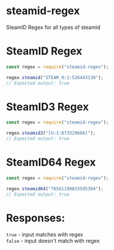 # steamid-regex
SteamID Regex for all types of steamid
# SteamID Regex
```js
const regex = require("steamid-regex");

regex.steamid("STEAM_0:1:526443130");
// Expected output: true
```
# SteamID3 Regex
```js
const regex = require("steamid-regex");

regex.steamid3("[U:1:873329666]");
// Expected output: true
```
# SteamID64 Regex
```js
const regex = require("steamid-regex");

regex.steamid64("76561198833595394");
// Expected output: true
```
# Responses:
``true`` - input matches with regex
<br>
``false`` - input doesn't match with regex
